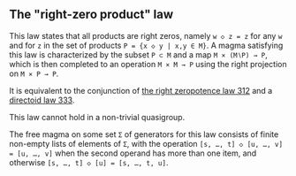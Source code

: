 ## The "right-zero product" law

This law states that all products are right zeros, namely `w ◇ z = z` for any `w` and for `z` in the set of products `P = {x ◇ y | x,y ∈ M}`.  A magma satisfying this law is characterized by the subset `P ⊂ M` and a map `M × (M∖P) → P`, which is then completed to an operation `M × M → P` using the right projection on `M × P → P`.

It is equivalent to the conjunction of [the right zeropotence law 312](https://teorth.github.io/equational_theories/implications/?312) and a [directoid law 333](https://teorth.github.io/equational_theories/implications/?333).

This law cannot hold in a non-trivial quasigroup.

The free magma on some set `Σ` of generators for this law consists of finite non-empty lists of elements of `Σ`, with the operation `[s, …, t] ◇ [u, …, v] = [u, …, v]` when the second operand has more than one item, and otherwise `[s, …, t] ◇ [u] = [s, …, t, u]`.

